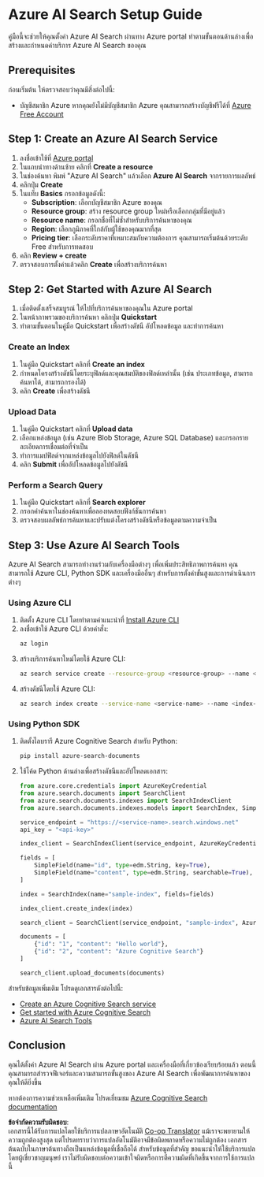 <!--
CO_OP_TRANSLATOR_METADATA:
{
  "original_hash": "f0ce2d470f3efad6f8c7df376f416a4b",
  "translation_date": "2025-07-12T07:37:11+00:00",
  "source_file": "00-course-setup/AzureSearch.md",
  "language_code": "th"
}
-->
# Azure AI Search Setup Guide

คู่มือนี้จะช่วยให้คุณตั้งค่า Azure AI Search ผ่านทาง Azure portal ทำตามขั้นตอนด้านล่างเพื่อสร้างและกำหนดค่าบริการ Azure AI Search ของคุณ

## Prerequisites

ก่อนเริ่มต้น ให้ตรวจสอบว่าคุณมีสิ่งต่อไปนี้:

- บัญชีสมาชิก Azure หากคุณยังไม่มีบัญชีสมาชิก Azure คุณสามารถสร้างบัญชีฟรีได้ที่ [Azure Free Account](https://azure.microsoft.com/free/?wt.mc_id=studentamb_258691)

## Step 1: Create an Azure AI Search Service

1. ลงชื่อเข้าใช้ที่ [Azure portal](https://portal.azure.com/?wt.mc_id=studentamb_258691)
2. ในแถบนำทางด้านซ้าย คลิกที่ **Create a resource**
3. ในช่องค้นหา พิมพ์ "Azure AI Search" แล้วเลือก **Azure AI Search** จากรายการผลลัพธ์
4. คลิกปุ่ม **Create**
5. ในแท็บ **Basics** กรอกข้อมูลดังนี้:
   - **Subscription**: เลือกบัญชีสมาชิก Azure ของคุณ
   - **Resource group**: สร้าง resource group ใหม่หรือเลือกกลุ่มที่มีอยู่แล้ว
   - **Resource name**: กรอกชื่อที่ไม่ซ้ำสำหรับบริการค้นหาของคุณ
   - **Region**: เลือกภูมิภาคที่ใกล้กับผู้ใช้ของคุณมากที่สุด
   - **Pricing tier**: เลือกระดับราคาที่เหมาะสมกับความต้องการ คุณสามารถเริ่มต้นด้วยระดับ Free สำหรับการทดสอบ
6. คลิก **Review + create**
7. ตรวจสอบการตั้งค่าแล้วคลิก **Create** เพื่อสร้างบริการค้นหา

## Step 2: Get Started with Azure AI Search

1. เมื่อติดตั้งเสร็จสมบูรณ์ ให้ไปที่บริการค้นหาของคุณใน Azure portal
2. ในหน้าภาพรวมของบริการค้นหา คลิกปุ่ม **Quickstart**
3. ทำตามขั้นตอนในคู่มือ Quickstart เพื่อสร้างดัชนี อัปโหลดข้อมูล และทำการค้นหา

### Create an Index

1. ในคู่มือ Quickstart คลิกที่ **Create an index**
2. กำหนดโครงสร้างดัชนีโดยระบุฟิลด์และคุณสมบัติของฟิลด์เหล่านั้น (เช่น ประเภทข้อมูล, สามารถค้นหาได้, สามารถกรองได้)
3. คลิก **Create** เพื่อสร้างดัชนี

### Upload Data

1. ในคู่มือ Quickstart คลิกที่ **Upload data**
2. เลือกแหล่งข้อมูล (เช่น Azure Blob Storage, Azure SQL Database) และกรอกรายละเอียดการเชื่อมต่อที่จำเป็น
3. ทำการแมปฟิลด์จากแหล่งข้อมูลไปยังฟิลด์ในดัชนี
4. คลิก **Submit** เพื่ออัปโหลดข้อมูลไปยังดัชนี

### Perform a Search Query

1. ในคู่มือ Quickstart คลิกที่ **Search explorer**
2. กรอกคำค้นหาในช่องค้นหาเพื่อลองทดสอบฟังก์ชันการค้นหา
3. ตรวจสอบผลลัพธ์การค้นหาและปรับแต่งโครงสร้างดัชนีหรือข้อมูลตามความจำเป็น

## Step 3: Use Azure AI Search Tools

Azure AI Search สามารถทำงานร่วมกับเครื่องมือต่างๆ เพื่อเพิ่มประสิทธิภาพการค้นหา คุณสามารถใช้ Azure CLI, Python SDK และเครื่องมืออื่นๆ สำหรับการตั้งค่าขั้นสูงและการดำเนินการต่างๆ

### Using Azure CLI

1. ติดตั้ง Azure CLI โดยทำตามคำแนะนำที่ [Install Azure CLI](https://learn.microsoft.com/en-us/cli/azure/install-azure-cli?wt.mc_id=studentamb_258691)
2. ลงชื่อเข้าใช้ Azure CLI ด้วยคำสั่ง:
   ```bash
   az login
   ```
3. สร้างบริการค้นหาใหม่โดยใช้ Azure CLI:
   ```bash
   az search service create --resource-group <resource-group> --name <service-name> --sku Free
   ```
4. สร้างดัชนีโดยใช้ Azure CLI:
   ```bash
   az search index create --service-name <service-name> --name <index-name> --fields "field1:type, field2:type"
   ```

### Using Python SDK

1. ติดตั้งไลบรารี Azure Cognitive Search สำหรับ Python:
   ```bash
   pip install azure-search-documents
   ```
2. ใช้โค้ด Python ด้านล่างเพื่อสร้างดัชนีและอัปโหลดเอกสาร:
   ```python
   from azure.core.credentials import AzureKeyCredential
   from azure.search.documents import SearchClient
   from azure.search.documents.indexes import SearchIndexClient
   from azure.search.documents.indexes.models import SearchIndex, SimpleField, edm

   service_endpoint = "https://<service-name>.search.windows.net"
   api_key = "<api-key>"

   index_client = SearchIndexClient(service_endpoint, AzureKeyCredential(api_key))

   fields = [
       SimpleField(name="id", type=edm.String, key=True),
       SimpleField(name="content", type=edm.String, searchable=True),
   ]

   index = SearchIndex(name="sample-index", fields=fields)

   index_client.create_index(index)

   search_client = SearchClient(service_endpoint, "sample-index", AzureKeyCredential(api_key))

   documents = [
       {"id": "1", "content": "Hello world"},
       {"id": "2", "content": "Azure Cognitive Search"}
   ]

   search_client.upload_documents(documents)
   ```

สำหรับข้อมูลเพิ่มเติม โปรดดูเอกสารดังต่อไปนี้:

- [Create an Azure Cognitive Search service](https://learn.microsoft.com/en-us/azure/search/search-create-service-portal?wt.mc_id=studentamb_258691)
- [Get started with Azure Cognitive Search](https://learn.microsoft.com/en-us/azure/search/search-get-started-portal?wt.mc_id=studentamb_258691)
- [Azure AI Search Tools](https://learn.microsoft.com/en-us/azure/ai-services/agents/how-to/tools/azure-ai-search?tabs=azurecli%2Cpython&pivots=code-examples?wt.mc_id=studentamb_258691)

## Conclusion

คุณได้ตั้งค่า Azure AI Search ผ่าน Azure portal และเครื่องมือที่เกี่ยวข้องเรียบร้อยแล้ว ตอนนี้คุณสามารถสำรวจฟีเจอร์และความสามารถขั้นสูงของ Azure AI Search เพื่อพัฒนาการค้นหาของคุณให้ดียิ่งขึ้น

หากต้องการความช่วยเหลือเพิ่มเติม โปรดเยี่ยมชม [Azure Cognitive Search documentation](https://learn.microsoft.com/en-us/azure/search/?wt.mc_id=studentamb_258691)

**ข้อจำกัดความรับผิดชอบ**:  
เอกสารนี้ได้รับการแปลโดยใช้บริการแปลภาษาอัตโนมัติ [Co-op Translator](https://github.com/Azure/co-op-translator) แม้เราจะพยายามให้ความถูกต้องสูงสุด แต่โปรดทราบว่าการแปลอัตโนมัติอาจมีข้อผิดพลาดหรือความไม่ถูกต้อง เอกสารต้นฉบับในภาษาต้นทางถือเป็นแหล่งข้อมูลที่เชื่อถือได้ สำหรับข้อมูลที่สำคัญ ขอแนะนำให้ใช้บริการแปลโดยผู้เชี่ยวชาญมนุษย์ เราไม่รับผิดชอบต่อความเข้าใจผิดหรือการตีความผิดที่เกิดขึ้นจากการใช้การแปลนี้